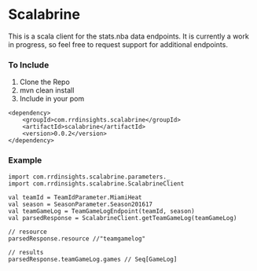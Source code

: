 # Scalabrine
This is a scala client for the stats.nba data endpoints. It is currently a work in progress, so feel free to request support for additional endpoints.

### To Include 

1. Clone the Repo
2. mvn clean install 
3. Include in your pom
```
<dependency>
	<groupId>com.rrdinsights.scalabrine</groupId>
    <artifactId>scalabrine</artifactId>
    <version>0.0.2</version>
</dependency>
```

### Example

```
import com.rrdinsights.scalabrine.parameters._
import com.rrdinsights.scalabrine.ScalabrineClient

val teamId = TeamIdParameter.MiamiHeat
val season = SeasonParameter.Season201617
val teamGameLog = TeamGameLogEndpoint(teamId, season)
val parsedResponse = ScalabrineClient.getTeamGameLog(teamGameLog)

// resource
parsedResponse.resource //"teamgamelog"

// results
parsedResponse.teamGameLog.games // Seq[GameLog]

```